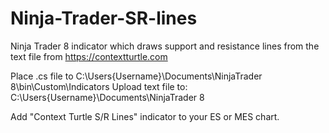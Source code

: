 # Ninja-Trader-SR-lines
Ninja Trader 8 indicator which draws support and resistance lines from the text file from https://contextturtle.com

Place .cs file to C:\Users\{Username}\Documents\NinjaTrader 8\bin\Custom\Indicators
Upload text file to: C:\Users\{Username}\Documents\NinjaTrader 8

Add "Context Turtle S/R Lines" indicator to your ES or MES chart.

